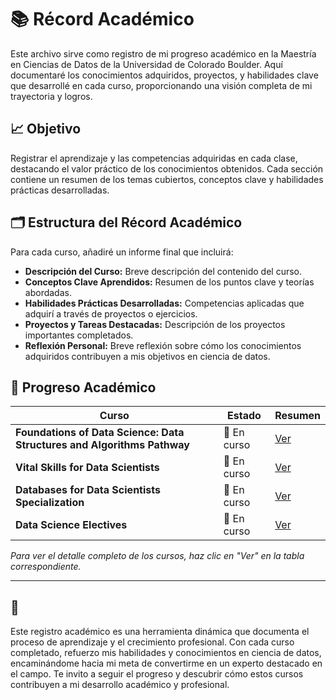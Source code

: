 # 📚 Récord Académico

Este archivo sirve como registro de mi progreso académico en la Maestría en Ciencias de Datos de la Universidad de Colorado Boulder. Aquí documentaré los conocimientos adquiridos, proyectos, y habilidades clave que desarrollé en cada curso, proporcionando una visión completa de mi trayectoria y logros.

## 📈 Objetivo

Registrar el aprendizaje y las competencias adquiridas en cada clase, destacando el valor práctico de los conocimientos obtenidos. Cada sección contiene un resumen de los temas cubiertos, conceptos clave y habilidades prácticas desarrolladas.

## 🗂️ Estructura del Récord Académico

Para cada curso, añadiré un informe final que incluirá:

- **Descripción del Curso:** Breve descripción del contenido del curso.
- **Conceptos Clave Aprendidos:** Resumen de los puntos clave y teorías abordadas.
- **Habilidades Prácticas Desarrolladas:** Competencias aplicadas que adquirí a través de proyectos o ejercicios.
- **Proyectos y Tareas Destacadas:** Descripción de los proyectos importantes completados.
- **Reflexión Personal:** Breve reflexión sobre cómo los conocimientos adquiridos contribuyen a mis objetivos en ciencia de datos.

## 🌟 Progreso Académico

| Curso                                                                                                        | Estado       | Resumen                                                                                   |
|--------------------------------------------------------------------------------------------------------------|--------------|-----------------------------------------------------------------------------------------------------|
| **Foundations of Data Science: Data Structures and Algorithms Pathway**                                      | 📖 En curso  | [Ver](récord_académico/foundations_data_science.md)                                         |
| **Vital Skills for Data Scientists**                                                                         | 📖 En curso  | [Ver](record_academico/vital_skills_data_scientists.md)                                     |
| **Databases for Data Scientists Specialization**                                                             | 📖 En curso  | [Ver](record_academico/databases_data_scientists.md)                                        |
| **Data Science Electives**                                                                                   | 📖 En curso  | [Ver](record_academico/data_science_electives.md)                                           |

*Para ver el detalle completo de los cursos, haz clic en "Ver" en la tabla correspondiente.*

---

## 📝

Este registro académico es una herramienta dinámica que documenta el proceso de aprendizaje y el crecimiento profesional. Con cada curso completado, refuerzo mis habilidades y conocimientos en ciencia de datos, encaminándome hacia mi meta de convertirme en un experto destacado en el campo. Te invito a seguir el progreso y descubrir cómo estos cursos contribuyen a mi desarrollo académico y profesional.

